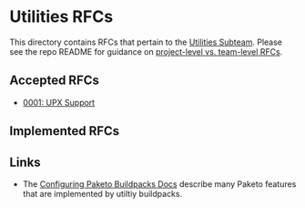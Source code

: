 # Utilities RFCs

This directory contains RFCs that pertain to the [Utilities Subteam](https://github.com/paketo-buildpacks/community/blob/main/TEAMS.md#utilities-team). Please see the repo README for guidance on [project-level vs. team-level RFCs](../../README.md#project-level-vs-team-level-rfcs).

## Accepted RFCs

* [0001: UPX Support](0001-upx-buildpack.md)

## Implemented RFCs


## Links

* The [Configuring Paketo Buildpacks Docs](https://paketo.io/docs/buildpacks/configuration/) describe many Paketo features that are implemented by utiltiy buildpacks.
